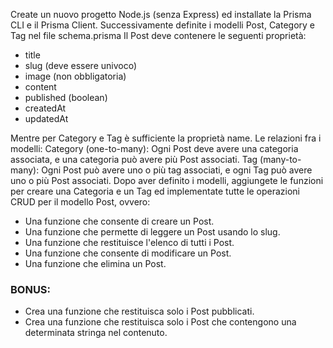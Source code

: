 Create un nuovo progetto Node.js (senza Express) ed installate la Prisma CLI e il Prisma Client. Successivamente definite i modelli Post, Category e Tag nel file schema.prisma Il Post deve contenere le seguenti proprietà:
- title
- slug (deve essere univoco)
- image (non obbligatoria)
- content
- published (boolean)
- createdAt
- updatedAt

Mentre per Category e Tag è sufficiente la proprietà name.
Le relazioni fra i modelli:
Category (one-to-many): Ogni Post deve avere una categoria associata, e una categoria può avere più Post associati.
Tag (many-to-many): Ogni Post può avere uno o più tag associati, e ogni Tag può avere uno o più Post associati.
Dopo aver definito i modelli, aggiungete le funzioni per creare una Categoria e un Tag ed implementate tutte le operazioni CRUD per il modello Post, ovvero:
- Una funzione che consente di creare un Post.
- Una funzione che permette di leggere un Post usando lo slug.
- Una funzione che restituisce l'elenco di tutti i Post.
- Una funzione che consente di modificare un Post.
- Una funzione che elimina un Post.

### BONUS:
- Crea una funzione che restituisca solo i Post pubblicati.
- Crea una funzione che restituisca solo i Post che contengono una determinata stringa nel contenuto.